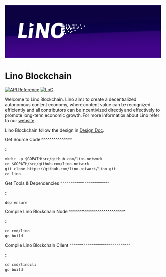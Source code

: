 ![banner](docs/graphics/banner.png)

# Lino Blockchain

[![API Reference](https://godoc.org/github.com/cosmos/cosmos-sdk?status.svg
)](https://docs.google.com/document/d/1Ytd57axPfJ13TSGVU_Yykv8ijW_VuWtx1s79ny6i5M8)
[![LoC](https://tokei.rs/b1/github/lino-network/lino)](https://github.com/lino-network/lino).

Welcome to Lino Blockchain. Lino aims to create a decentralized autonomous content economy, where content value can be recognized efficiently and all contributors can be incentivized directly and effectively to promote long-term economic growth. For more information about Lino refer to our [website](https://lino.network/).


Lino Blockchain follow the design in [Design Doc](https://docs.google.com/document/d/1Ytd57axPfJ13TSGVU_Yykv8ijW_VuWtx1s79ny6i5M8).


Get Source Code
^^^^^^^^^^^^^^^

::

    mkdir -p $GOPATH/src/github.com/lino-network
    cd $GOPATH/src/github.com/lino-network
    git clone https://github.com/lino-network/lino.git
    cd lino

Get Tools & Dependencies
^^^^^^^^^^^^^^^^^^^^^^^^

::

    dep ensure

Compile Lino Blockchain Node
^^^^^^^^^^^^^^^^^^^^^^^^^^^^

::

    cd cmd/lino
    go build


Compile Lino Blockchain Client
^^^^^^^^^^^^^^^^^^^^^^^^^^^^^^

::

    cd cmd/linocli
    go build

